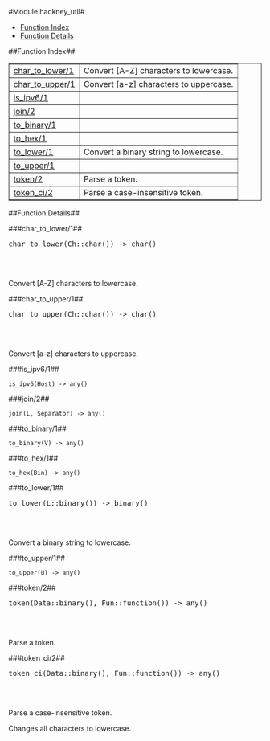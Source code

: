

#Module hackney_util#
* [Function Index](#index)
* [Function Details](#functions)


<a name="index"></a>

##Function Index##


<table width="100%" border="1" cellspacing="0" cellpadding="2" summary="function index"><tr><td valign="top"><a href="#char_to_lower-1">char_to_lower/1</a></td><td>Convert [A-Z] characters to lowercase.</td></tr><tr><td valign="top"><a href="#char_to_upper-1">char_to_upper/1</a></td><td>Convert [a-z] characters to uppercase.</td></tr><tr><td valign="top"><a href="#is_ipv6-1">is_ipv6/1</a></td><td></td></tr><tr><td valign="top"><a href="#join-2">join/2</a></td><td></td></tr><tr><td valign="top"><a href="#to_binary-1">to_binary/1</a></td><td></td></tr><tr><td valign="top"><a href="#to_hex-1">to_hex/1</a></td><td></td></tr><tr><td valign="top"><a href="#to_lower-1">to_lower/1</a></td><td>Convert a binary string to lowercase.</td></tr><tr><td valign="top"><a href="#to_upper-1">to_upper/1</a></td><td></td></tr><tr><td valign="top"><a href="#token-2">token/2</a></td><td>Parse a token.</td></tr><tr><td valign="top"><a href="#token_ci-2">token_ci/2</a></td><td>Parse a case-insensitive token.</td></tr></table>


<a name="functions"></a>

##Function Details##

<a name="char_to_lower-1"></a>

###char_to_lower/1##


<pre>char_to_lower(Ch::char()) -&gt; char()</pre>
<br></br>


Convert [A-Z] characters to lowercase.<a name="char_to_upper-1"></a>

###char_to_upper/1##


<pre>char_to_upper(Ch::char()) -&gt; char()</pre>
<br></br>


Convert [a-z] characters to uppercase.<a name="is_ipv6-1"></a>

###is_ipv6/1##


`is_ipv6(Host) -> any()`

<a name="join-2"></a>

###join/2##


`join(L, Separator) -> any()`

<a name="to_binary-1"></a>

###to_binary/1##


`to_binary(V) -> any()`

<a name="to_hex-1"></a>

###to_hex/1##


`to_hex(Bin) -> any()`

<a name="to_lower-1"></a>

###to_lower/1##


<pre>to_lower(L::binary()) -&gt; binary()</pre>
<br></br>


Convert a binary string to lowercase.<a name="to_upper-1"></a>

###to_upper/1##


`to_upper(U) -> any()`

<a name="token-2"></a>

###token/2##


<pre>token(Data::binary(), Fun::function()) -&gt; any()</pre>
<br></br>


Parse a token.<a name="token_ci-2"></a>

###token_ci/2##


<pre>token_ci(Data::binary(), Fun::function()) -&gt; any()</pre>
<br></br>




Parse a case-insensitive token.

Changes all characters to lowercase.